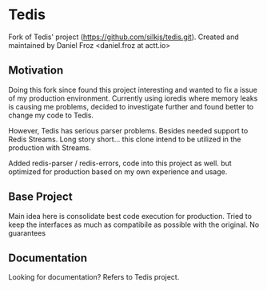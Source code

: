 # Tedis

Fork of Tedis' project (https://github.com/silkjs/tedis.git).
Created and maintained by Daniel Froz <daniel.froz at actt.io>

## Motivation

Doing this fork since found this project interesting and wanted to fix a issue of my production environment.
Currently using ioredis where memory leaks is causing me problems, decided to investigate further and
found better to change my code to Tedis.

However, Tedis has serious parser problems. Besides needed support to Redis Streams.
Long story short... this clone intend to be utilized in the production with Streams.

Added redis-parser / redis-errors, code into this project as well. but optimized for production based on my own experience
and usage.

## Base Project

Main idea here is consolidate best code execution for production.
Tried to keep the interfaces as much as compatibile as possible with the original.
No guarantees

## Documentation

Looking for documentation? Refers to Tedis project.